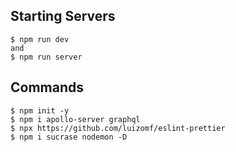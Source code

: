 ## Starting Servers

```
$ npm run dev
and
$ npm run server

```

## Commands

```
$ npm init -y
$ npm i apollo-server graphql
$ npx https://github.com/luizomf/eslint-prettier
$ npm i sucrase nodemon -D
```

